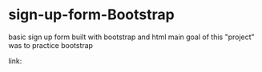 # sign-up-form-Bootstrap
basic sign up form built with bootstrap and html
main goal of this "project" was to practice bootstrap

link: 

